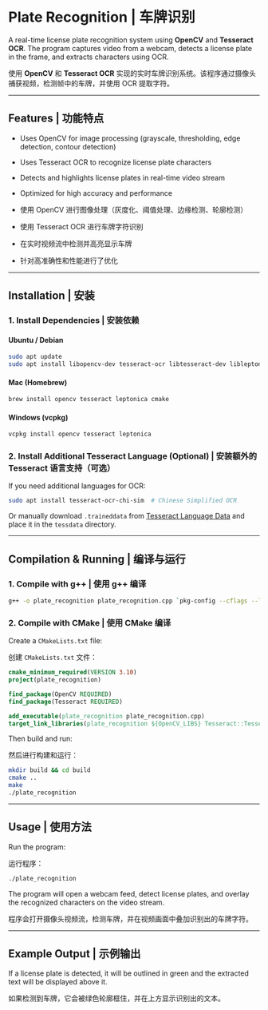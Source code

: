 # Plate Recognition | 车牌识别

A real-time license plate recognition system using **OpenCV** and **Tesseract OCR**. The program captures video from a webcam, detects a license plate in the frame, and extracts characters using OCR.

使用 **OpenCV** 和 **Tesseract OCR** 实现的实时车牌识别系统。该程序通过摄像头捕获视频，检测帧中的车牌，并使用 OCR 提取字符。

---

## Features | 功能特点
- Uses OpenCV for image processing (grayscale, thresholding, edge detection, contour detection)
- Uses Tesseract OCR to recognize license plate characters
- Detects and highlights license plates in real-time video stream
- Optimized for high accuracy and performance

- 使用 OpenCV 进行图像处理（灰度化、阈值处理、边缘检测、轮廓检测）
- 使用 Tesseract OCR 进行车牌字符识别
- 在实时视频流中检测并高亮显示车牌
- 针对高准确性和性能进行了优化

---

## Installation | 安装

### 1. Install Dependencies | 安装依赖

#### Ubuntu / Debian
```bash
sudo apt update
sudo apt install libopencv-dev tesseract-ocr libtesseract-dev libleptonica-dev cmake g++
```

#### Mac (Homebrew)
```bash
brew install opencv tesseract leptonica cmake
```

#### Windows (vcpkg)
```bash
vcpkg install opencv tesseract leptonica
```

### 2. Install Additional Tesseract Language (Optional) | 安装额外的 Tesseract 语言支持（可选）
If you need additional languages for OCR:
```bash
sudo apt install tesseract-ocr-chi-sim  # Chinese Simplified OCR
```
Or manually download `.traineddata` from [Tesseract Language Data](https://github.com/tesseract-ocr/tessdata) and place it in the `tessdata` directory.

---

## Compilation & Running | 编译与运行

### 1. Compile with g++ | 使用 g++ 编译
```bash
g++ -o plate_recognition plate_recognition.cpp `pkg-config --cflags --libs opencv4 tesseract`
```

### 2. Compile with CMake | 使用 CMake 编译
Create a `CMakeLists.txt` file:

创建 `CMakeLists.txt` 文件：
```cmake
cmake_minimum_required(VERSION 3.10)
project(plate_recognition)

find_package(OpenCV REQUIRED)
find_package(Tesseract REQUIRED)

add_executable(plate_recognition plate_recognition.cpp)
target_link_libraries(plate_recognition ${OpenCV_LIBS} Tesseract::Tesseract)
```
Then build and run:

然后进行构建和运行：
```bash
mkdir build && cd build
cmake ..
make
./plate_recognition
```

---

## Usage | 使用方法
Run the program:

运行程序：
```bash
./plate_recognition
```
The program will open a webcam feed, detect license plates, and overlay the recognized characters on the video stream.

程序会打开摄像头视频流，检测车牌，并在视频画面中叠加识别出的车牌字符。

---

## Example Output | 示例输出
If a license plate is detected, it will be outlined in green and the extracted text will be displayed above it.

如果检测到车牌，它会被绿色轮廓框住，并在上方显示识别出的文本。
